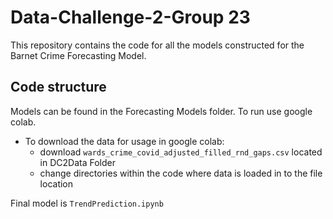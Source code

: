 # Data-Challenge-2-Group 23
This repository contains the code for all the models constructed for the Barnet Crime Forecasting Model.

## Code structure
Models can be found in the Forecasting Models folder. To run use google colab.

- To download the data for usage in google colab:
    - download `wards_crime_covid_adjusted_filled_rnd_gaps.csv` located in DC2Data Folder
    - change directories within the code where data is loaded in to the file location
    
Final model is `TrendPrediction.ipynb`